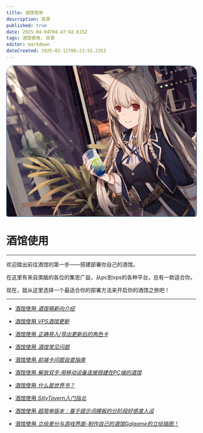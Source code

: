 ```yaml
---
title: 酒馆使用
description: 目录
published: true
date: 2025-04-04T04:47:02.615Z
tags: 酒馆使用, 目录
editor: markdown
dateCreated: 2025-02-12T06:23:55.235Z
---
```


<div id="page-root-div" style="position: relative; width: 100%; height: 50%; text-align: center;">
    <!-- 背景图片 -->
    <img src="/all_upload_files_should_in_here/index/st_tutorial_index.jpg" alt="封面图" id="cover-image" style="width: 100%; height: 400px; object-fit: cover; object-position: 50% 30%;filter: blur(0.7px); border-radius: 20px 20px 5px 5px; border: 1px solid rgba(52, 100, 158);">
</div>


# 酒馆使用
---
欢迎踏出前往酒馆的第一步——搭建部署你自己的酒馆。

在这里有来自类脑的各位的集思广益，从pc到vps的各种平台，总有一款适合你。

现在，就从这里选择一个最适合你的部署方法来开启你的酒馆之旅吧！

---

<ul class="links-list">
  <li>
    <a href="/智识库/类脑教程/酒馆使用/酒馆介绍" class="is-internal-link is-valid-page">酒馆使用
      <em>酒馆萌新向介绍</em>
    </a>
  </li>
</ul>

<ul class="links-list">
  <li>
    <a href="/智识库/类脑教程/酒馆使用/VPS酒馆更新" class="is-internal-link is-valid-page">酒馆使用
      <em>VPS酒馆更新</em>
    </a>
  </li>
</ul>

<ul class="links-list">
  <li>
    <a href="/智识库/类脑教程/酒馆使用/正确导入导出更新后的角色卡" class="is-internal-link is-valid-page">酒馆使用
      <em>正确导入/导出更新后的角色卡</em>
    </a>
  </li>
</ul>

<ul class="links-list">
  <li>
    <a href="/智识库/类脑教程/酒馆使用/酒馆常见问题" class="is-internal-link is-valid-page">酒馆使用
      <em>酒馆常见问题</em>
    </a>
  </li>
</ul>

<ul class="links-list">
  <li>
    <a href="/智识库/类脑教程/酒馆使用/前端卡问题自查指南" class="is-internal-link is-valid-page">酒馆使用
      <em>前端卡问题自查指南</em>
    </a>
  </li>
</ul>

<ul class="links-list">
  <li>
    <a href="/智识库/类脑教程/酒馆使用/解放双手-用移动设备连接搭建在PC端的酒馆" class="is-internal-link is-valid-page">酒馆使用
      <em>解放双手:用移动设备连接搭建在PC端的酒馆</em>
    </a>
  </li>
</ul>

<ul class="links-list">
  <li>
    <a href="/智识库/类脑教程/酒馆使用/世界书" class="is-internal-link is-valid-page">酒馆使用
      <em>什么是世界书？</em>
    </a>
  </li>
</ul>

<ul class="links-list">
  <li>
    <a href="/智识库/类脑教程/酒馆使用/SillyTavern入门指北" class="is-internal-link is-valid-page">酒馆使用
      <em>SillyTavern入门指北</em>
    </a>
  </li>
</ul>

<ul class="links-list">
  <li>
    <a href="/智识库/类脑教程/酒馆使用/超简单版本：基于提示词模板的分阶段好感度人设" class="is-internal-link is-valid-page">酒馆使用
      <em>超简单版本：基于提示词模板的分阶段好感度人设</em>
    </a>
  </li>
</ul>

<ul class="links-list">
  <li>
    <a href="/智识库/类脑教程/酒馆使用/立绘差分与游戏界面-制作自己的酒馆Galgame的立绘插图！" class="is-internal-link is-valid-page">酒馆使用
      <em>立绘差分与游戏界面-制作自己的酒馆Galgame的立绘插图！</em>
    </a>
  </li>
</ul>